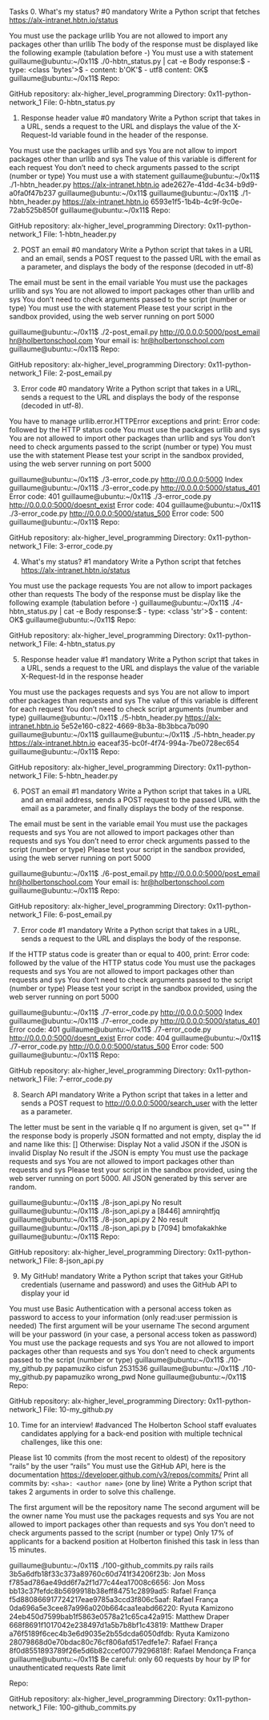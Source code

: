 Tasks
0. What's my status? #0
mandatory
Write a Python script that fetches https://alx-intranet.hbtn.io/status

You must use the package urllib
You are not allowed to import any packages other than urllib
The body of the response must be displayed like the following example (tabulation before -)
You must use a with statement
guillaume@ubuntu:~/0x11$ ./0-hbtn_status.py | cat -e
Body response:$
    - type: <class 'bytes'>$
    - content: b'OK'$
    - utf8 content: OK$
guillaume@ubuntu:~/0x11$ 
Repo:

GitHub repository: alx-higher_level_programming
Directory: 0x11-python-network_1
File: 0-hbtn_status.py
   
1. Response header value #0
mandatory
Write a Python script that takes in a URL, sends a request to the URL and displays the value of the X-Request-Id variable found in the header of the response.

You must use the packages urllib and sys
You are not allow to import packages other than urllib and sys
The value of this variable is different for each request
You don’t need to check arguments passed to the script (number or type)
You must use a with statement
guillaume@ubuntu:~/0x11$ ./1-hbtn_header.py https://alx-intranet.hbtn.io
ade2627e-41dd-4c34-b9d9-a0fa0f47b237
guillaume@ubuntu:~/0x11$ 
guillaume@ubuntu:~/0x11$ ./1-hbtn_header.py https://alx-intranet.hbtn.io
6593e1f5-1b4b-4c9f-9c0e-72ab525b850f
guillaume@ubuntu:~/0x11$ 
Repo:

GitHub repository: alx-higher_level_programming
Directory: 0x11-python-network_1
File: 1-hbtn_header.py
   
2. POST an email #0
mandatory
Write a Python script that takes in a URL and an email, sends a POST request to the passed URL with the email as a parameter, and displays the body of the response (decoded in utf-8)

The email must be sent in the email variable
You must use the packages urllib and sys
You are not allowed to import packages other than urllib and sys
You don’t need to check arguments passed to the script (number or type)
You must use the with statement
Please test your script in the sandbox provided, using the web server running on port 5000

guillaume@ubuntu:~/0x11$ ./2-post_email.py http://0.0.0.0:5000/post_email hr@holbertonschool.com
Your email is: hr@holbertonschool.com
guillaume@ubuntu:~/0x11$ 
Repo:

GitHub repository: alx-higher_level_programming
Directory: 0x11-python-network_1
File: 2-post_email.py
   
3. Error code #0
mandatory
Write a Python script that takes in a URL, sends a request to the URL and displays the body of the response (decoded in utf-8).

You have to manage urllib.error.HTTPError exceptions and print: Error code: followed by the HTTP status code
You must use the packages urllib and sys
You are not allowed to import other packages than urllib and sys
You don’t need to check arguments passed to the script (number or type)
You must use the with statement
Please test your script in the sandbox provided, using the web server running on port 5000

guillaume@ubuntu:~/0x11$ ./3-error_code.py http://0.0.0.0:5000
Index
guillaume@ubuntu:~/0x11$ ./3-error_code.py http://0.0.0.0:5000/status_401
Error code: 401
guillaume@ubuntu:~/0x11$ ./3-error_code.py http://0.0.0.0:5000/doesnt_exist
Error code: 404
guillaume@ubuntu:~/0x11$ ./3-error_code.py http://0.0.0.0:5000/status_500
Error code: 500
guillaume@ubuntu:~/0x11$ 
Repo:

GitHub repository: alx-higher_level_programming
Directory: 0x11-python-network_1
File: 3-error_code.py
   
4. What's my status? #1
mandatory
Write a Python script that fetches https://alx-intranet.hbtn.io/status

You must use the package requests
You are not allow to import packages other than requests
The body of the response must be display like the following example (tabulation before -)
guillaume@ubuntu:~/0x11$ ./4-hbtn_status.py | cat -e
Body response:$
    - type: <class 'str'>$
    - content: OK$
guillaume@ubuntu:~/0x11$ 
Repo:

GitHub repository: alx-higher_level_programming
Directory: 0x11-python-network_1
File: 4-hbtn_status.py
   
5. Response header value #1
mandatory
Write a Python script that takes in a URL, sends a request to the URL and displays the value of the variable X-Request-Id in the response header

You must use the packages requests and sys
You are not allow to import other packages than requests and sys
The value of this variable is different for each request
You don’t need to check script arguments (number and type)
guillaume@ubuntu:~/0x11$ ./5-hbtn_header.py https://alx-intranet.hbtn.io
5e52e160-c822-4669-8b3a-8b3bbca7b090
guillaume@ubuntu:~/0x11$ 
guillaume@ubuntu:~/0x11$ ./5-hbtn_header.py https://alx-intranet.hbtn.io
eaceaf35-bc0f-4f74-994a-7be0728ec654
guillaume@ubuntu:~/0x11$ 
Repo:

GitHub repository: alx-higher_level_programming
Directory: 0x11-python-network_1
File: 5-hbtn_header.py
   
6. POST an email #1
mandatory
Write a Python script that takes in a URL and an email address, sends a POST request to the passed URL with the email as a parameter, and finally displays the body of the response.

The email must be sent in the variable email
You must use the packages requests and sys
You are not allowed to import packages other than requests and sys
You don’t need to error check arguments passed to the script (number or type)
Please test your script in the sandbox provided, using the web server running on port 5000

guillaume@ubuntu:~/0x11$ ./6-post_email.py http://0.0.0.0:5000/post_email hr@holbertonschool.com
Your email is: hr@holbertonschool.com
guillaume@ubuntu:~/0x11$ 
Repo:

GitHub repository: alx-higher_level_programming
Directory: 0x11-python-network_1
File: 6-post_email.py
   
7. Error code #1
mandatory
Write a Python script that takes in a URL, sends a request to the URL and displays the body of the response.

If the HTTP status code is greater than or equal to 400, print: Error code: followed by the value of the HTTP status code
You must use the packages requests and sys
You are not allowed to import packages other than requests and sys
You don’t need to check arguments passed to the script (number or type)
Please test your script in the sandbox provided, using the web server running on port 5000

guillaume@ubuntu:~/0x11$ ./7-error_code.py http://0.0.0.0:5000
Index
guillaume@ubuntu:~/0x11$ ./7-error_code.py http://0.0.0.0:5000/status_401
Error code: 401
guillaume@ubuntu:~/0x11$ ./7-error_code.py http://0.0.0.0:5000/doesnt_exist
Error code: 404
guillaume@ubuntu:~/0x11$ ./7-error_code.py http://0.0.0.0:5000/status_500
Error code: 500
guillaume@ubuntu:~/0x11$ 
Repo:

GitHub repository: alx-higher_level_programming
Directory: 0x11-python-network_1
File: 7-error_code.py
   
8. Search API
mandatory
Write a Python script that takes in a letter and sends a POST request to http://0.0.0.0:5000/search_user with the letter as a parameter.

The letter must be sent in the variable q
If no argument is given, set q=""
If the response body is properly JSON formatted and not empty, display the id and name like this: [<id>] <name>
Otherwise:
Display Not a valid JSON if the JSON is invalid
Display No result if the JSON is empty
You must use the package requests and sys
You are not allowed to import packages other than requests and sys
Please test your script in the sandbox provided, using the web server running on port 5000. All JSON generated by this server are random.

guillaume@ubuntu:~/0x11$ ./8-json_api.py 
No result
guillaume@ubuntu:~/0x11$ ./8-json_api.py a
[8446] amnirqhtfjq
guillaume@ubuntu:~/0x11$ ./8-json_api.py 2
No result
guillaume@ubuntu:~/0x11$ ./8-json_api.py b
[7094] bmofakakhke
guillaume@ubuntu:~/0x11$ 
Repo:

GitHub repository: alx-higher_level_programming
Directory: 0x11-python-network_1
File: 8-json_api.py
   
9. My GitHub!
mandatory
Write a Python script that takes your GitHub credentials (username and password) and uses the GitHub API to display your id

You must use Basic Authentication with a personal access token as password to access to your information (only read:user permission is needed)
The first argument will be your username
The second argument will be your password (in your case, a personal access token as password)
You must use the package requests and sys
You are not allowed to import packages other than requests and sys
You don’t need to check arguments passed to the script (number or type)
guillaume@ubuntu:~/0x11$ ./10-my_github.py papamuziko cisfun
2531536
guillaume@ubuntu:~/0x11$ ./10-my_github.py papamuziko wrong_pwd
None
guillaume@ubuntu:~/0x11$ 
Repo:

GitHub repository: alx-higher_level_programming
Directory: 0x11-python-network_1
File: 10-my_github.py
   
10. Time for an interview!
#advanced
The Holberton School staff evaluates candidates applying for a back-end position with multiple technical challenges, like this one:

Please list 10 commits (from the most recent to oldest) of the repository “rails” by the user “rails”
You must use the GitHub API, here is the documentation https://developer.github.com/v3/repos/commits/
Print all commits by: `<sha>: <author name>` (one by line)
Write a Python script that takes 2 arguments in order to solve this challenge.

The first argument will be the repository name
The second argument will be the owner name
You must use the packages requests and sys
You are not allowed to import packages other than requests and sys
You don’t need to check arguments passed to the script (number or type)
Only 17% of applicants for a backend position at Holberton finished this task in less than 15 minutes.

guillaume@ubuntu:~/0x11$ ./100-github_commits.py rails rails
3b5a6dfb18f33c373a89760c60d741f34206f23b: Jon Moss
f785ad786ae49dd6f7a2f1d77c44ea17008c6656: Jon Moss
bb13c37fefdc8b5699918b38eff84751c2899ad5: Rafael França
f5d880866917724217eae9785a3ccd3f806c5aaf: Rafael França
0da696a5e3cee87a996a020b664caa1eabd66220: Ryuta Kamizono
24eb450d7599bab1f5863e0578a21c65ca42a915: Matthew Draper
668f8691f1017042e238497d1a5b7b8bf1c43819: Matthew Draper
a76f5189f6cec4b3e6d9035e2b55dcda6050dfdb: Ryuta Kamizono
28079868d0e70bdac80c76cf806afd517edfe1e7: Rafael França
8f0d8551893789f26e5d6b82ccef00779296818f: Rafael Mendonça França
guillaume@ubuntu:~/0x11$ 
Be careful: only 60 requests by hour by IP for unauthenticated requests Rate limit

Repo:

GitHub repository: alx-higher_level_programming
Directory: 0x11-python-network_1
File: 100-github_commits.py
   

